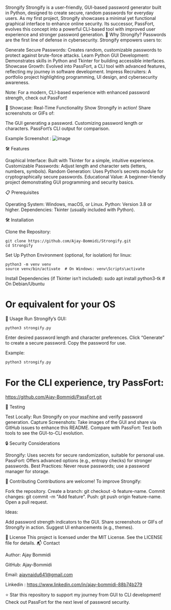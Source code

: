 Strongify
Strongify is a user-friendly, GUI-based password generator built in Python, designed to create secure, random passwords for everyday users. As my first project, Strongify showcases a minimal yet functional graphical interface to enhance online security. Its successor, PassFort, evolves this concept into a powerful CLI-based tool with improved user experience and stronger password generation.
🚀 Why Strongify?
Passwords are the first line of defense in cybersecurity. Strongify empowers users to:

Generate Secure Passwords: Creates random, customizable passwords to protect against brute-force attacks.
Learn Python GUI Development: Demonstrates skills in Python and Tkinter for building accessible interfaces.
Showcase Growth: Evolved into PassFort, a CLI tool with advanced features, reflecting my journey in software development.
Impress Recruiters: A portfolio project highlighting programming, UI design, and cybersecurity awareness.

Note: For a modern, CLI-based experience with enhanced password strength, check out PassFort!

📸 Showcase: Real-Time Functionality
Show Strongify in action! Share screenshots or GIFs of:

The GUI generating a password.
Customizing password length or characters.
PassFort’s CLI output for comparison.

Example Screenshot :
![image](https://github.com/user-attachments/assets/b7c1717a-ffaa-4000-8e4f-b8d6149a7d9d)


🛠️ Features

Graphical Interface: Built with Tkinter for a simple, intuitive experience.
Customizable Passwords: Adjust length and character sets (letters, numbers, symbols).
Random Generation: Uses Python’s secrets module for cryptographically secure passwords.
Educational Value: A beginner-friendly project demonstrating GUI programming and security basics.

📋 Prerequisites

Operating System: Windows, macOS, or Linux.
Python: Version 3.8 or higher.
Dependencies: Tkinter (usually included with Python).

🛠️ Installation

Clone the Repository:
```
git clone https://github.com/Ajay-Bommidi/Strongify.git
cd Strongify
```


Set Up Python Environment (optional, for isolation) for linux:
```
python3 -m venv venv
source venv/bin/activate  # On Windows: venv\Scripts\activate
```


Install Dependencies (if Tkinter isn’t included):
sudo apt install python3-tk  # On Debian/Ubuntu
# Or equivalent for your OS



🚀 Usage
Run Strongify’s GUI:
```
python3 strongify.py
```


Enter desired password length and character preferences.
Click “Generate” to create a secure password.
Copy the password for use.

Example:
```sh
python3 strongify.py
```
# For the CLI experience, try PassFort:

https://github.com/Ajay-Bommidi/PassFort.git

🧪 Testing

Test Locally: Run Strongify on your machine and verify password generation.
Capture Screenshots: Take images of the GUI and share via GitHub issues to enhance this README.
Compare with PassFort: Test both tools to see the GUI-to-CLI evolution.

🔒 Security Considerations

Strongify: Uses secrets for secure randomization, suitable for personal use.
PassFort: Offers advanced options (e.g., entropy checks) for stronger passwords.
Best Practices: Never reuse passwords; use a password manager for storage.

🤝 Contributing
Contributions are welcome! To improve Strongify:

Fork the repository.
Create a branch: git checkout -b feature-name.
Commit changes: git commit -m "Add feature".
Push: git push origin feature-name.
Open a pull request.

Ideas:

Add password strength indicators to the GUI.
Share screenshots or GIFs of Strongify in action.
Suggest UI enhancements (e.g., themes).

📄 License
This project is licensed under the MIT License. See the LICENSE file for details.
📬 Contact

Author: Ajay Bommidi

GitHub: Ajay-Bommidi

Email: ajaynaidu641@gmail.com

Linkedin : https://www.linkedin.com/in/ajay-bommidi-88b74b279 


⭐ Star this repository to support my journey from GUI to CLI development! Check out PassFort for the next level of password security.
